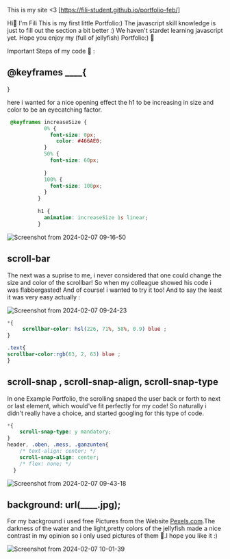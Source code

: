 This is my site <3 [https://fili-student.github.io/portfolio-feb/]

Hi🪼
I'm Fili
This is my first little Portfolio:)
The javascript skill knowledge is just to fill out the section a bit better :) We haven't stardet learning javascript yet.
Hope you enjoy my (full of jellyfish) Portfolio:)
🪼

Important Steps of my code 💞 :

## @keyframes ____{
}

here i wanted for a nice opening effect the h1 to be increasing in size and color to be an eyecatching factor.
```css
 @keyframes increaseSize {
            0% {
              font-size: 0px;
                color: #466AE0;
            }
            50% {
              font-size: 60px;
             
            }
            100% {
              font-size: 100px;
            }
          }
          
          h1 {
            animation: increaseSize 1s linear;
          }
```

![Screenshot from 2024-02-07 09-16-50](https://github.com/Fili-student/portfolio-feb/assets/150251603/d41cef84-9df9-413b-ae6b-2860a6e2cc63)


## scroll-bar

The next was a suprise to me, i never considered that one could change the size and color of the scrollbar! So when my colleague showed his code i was flabbergasted! And of course! i wanted to try it too!
And to say the least it was very easy actually :


![Screenshot from 2024-02-07 09-24-23](https://github.com/Fili-student/portfolio-feb/assets/150251603/125f3e3e-1c6d-463d-949b-19a721ea6a2c)

```css
*{
     scrollbar-color: hsl(226, 71%, 58%, 0.9) blue ;
}

.text{
scrollbar-color:rgb(63, 2, 63) blue ;
}
```

## scroll-snap , scroll-snap-align, scroll-snap-type

In one Example Portfolio, the scrolling snaped the user back or forth to next or last element, which would've fit perfectly for my code! So naturally i didn't really have a choice, and started googling for this type of code.


```css
*{
    scroll-snap-type: y mandatory;
}
header, .oben, .mess, .ganzunten{
    /* text-align: center; */
    scroll-snap-align: center;
    /* flex: none; */
  }
```

![Screenshot from 2024-02-07 09-43-18](https://github.com/Fili-student/portfolio-feb/assets/150251603/230942d0-56a2-4163-8074-9cb82982f6c2)

## background: url(____.jpg);

For my background i used free Pictures from the Website [Pexels.com](https://www.pexels.com/).The darkness of the water and the light,pretty colors of the jellyfish made a nice contrast in my opinion so i only used pictures of them 🪼.I hope you like it :)

![Screenshot from 2024-02-07 10-01-39](https://github.com/Fili-student/portfolio-feb/assets/150251603/ee195376-f72e-43ef-a7e7-b2ae77832aa9)
